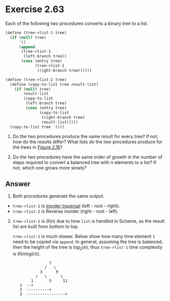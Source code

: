 # Exercise 2.63

Each of the following two procedures converts a binary tree to a list.

```scheme
(define (tree->list-1 tree)
  (if (null? tree)
      '()
      (append
       (tree->list-1
        (left-branch tree))
       (cons (entry tree)
             (tree->list-1
              (right-branch tree))))))

(define (tree->list-2 tree)
  (define (copy-to-list tree result-list)
    (if (null? tree)
        result-list
        (copy-to-list
         (left-branch tree)
         (cons (entry tree)
               (copy-to-list
                (right-branch tree)
                result-list)))))
  (copy-to-list tree '()))
```

1. Do the two procedures produce the same result for every tree? If not, how do
   the results differ? What lists do the two procedures produce for the trees in
   [Figure 2.16](https://sarabander.github.io/sicp/html/2_002e3.xhtml#Figure-2_002e16)?

2. Do the two procedures have the same order of growth in the number of steps
   required to convert a balanced tree with $n$ elements to a list? If not,
   which one grows more slowly?

## Answer

1. Both procedures generate the same output.

- `tree->list-1` is [inorder traversal][inorder] (left - root - right).
- `tree->list-2` is Reverse inorder (right - root - left).

[inorder]: https://en.wikipedia.org/wiki/Tree_traversal#In-order,_LNR

2. `tree->list-2` is $\Theta(n)$ due to how `list` is handled in Scheme, as the
   result list are built from bottom to top.

   `tree->list-1` is much slower. Below show how many time element `1` need to
   be copied via `append`. In general, assuming the tree is balanced, then the
   height of the tree is $log_2(n)$, thus `tree->list-1` time complexity is
   $\Theta(n log (n))$.

   ```
                   7
                 /   \
               3      9
             /   \      \
           1       5     11
      1  --+
      2  ----------+
      3  -----------------+
   ```
